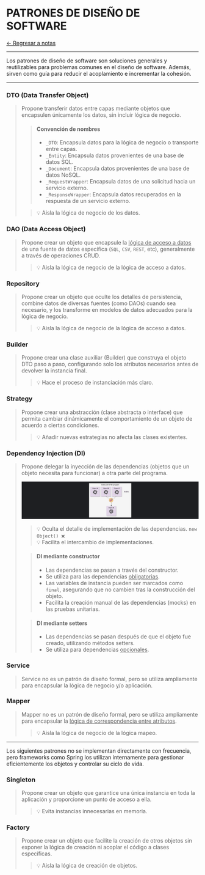 # PATRONES DE DISEÑO DE SOFTWARE

[← Regresar a notas](../../README.md) <br>

---

Los patrones de diseño de software son soluciones generales y reutilizables para problemas comunes en el diseño de software. 
Además, sirven como guía para reducir el acoplamiento e incrementar la cohesión.

---

### DTO (Data Transfer Object)
> Propone transferir datos entre capas mediante objetos que encapsulen únicamente los datos, sin incluir lógica de negocio.
>
> > #### Convención de nombres
> >- `_DTO`: Encapsula datos para la lógica de negocio o transporte entre capas.
> >- `_Entity`: Encapsula datos provenientes de una base de datos SQL.
> >- `_Document`: Encapsula datos provenientes de una base de datos NoSQL.
> >- `_RequestWrapper`: Encapsula datos de una solicitud hacia un servicio externo.
> >- `_ResponseWrapper`: Encapsula datos recuperados en la respuesta de un servicio externo.
>
> > 💡 Aisla la lógica de negocio de los datos.

### DAO (Data Access Object)
> Propone crear un objeto que encapsule la <u>lógica de acceso a datos</u> de una fuente de datos específica (`SQL`, `CSV`, `REST`, etc), generalmente a través de operaciones CRUD.
>
> > 💡 Aisla la lógica de negocio de la lógica de acceso a datos.

### Repository
> Propone crear un objeto que oculte los detalles de persistencia, combine datos de diversas fuentes (como DAOs) cuando sea necesario, y los transforme en modelos de datos adecuados para la lógica de negocio.
>
> > 💡 Aisla la lógica de negocio de la lógica de acceso a datos.

### Builder
> Propone crear una clase auxiliar (Builder) que construya el objeto DTO paso a paso, configurando solo los atributos necesarios antes de devolver la instancia final.
>
> > 💡 Hace el proceso de instanciación más claro.

### Strategy
> Propone crear una abstracción (clase abstracta o interface) que permita cambiar dinámicamente el comportamiento de un objeto de acuerdo a ciertas condiciones.
>
> > 💡 Añadir nuevas estrategias no afecta las clases existentes.

### Dependency Injection (DI)
> Propone delegar la inyección de las dependencias (objetos que un objeto necesita para funcionar) a otra parte del programa.
>
> ![DI](./../resources/images/20-design-patterns/dependency-injection.png)
> 
> > 💡 Oculta el detalle de implementación de las dependencias. `new Object() ❌`  <br>
> > 💡 Facilita el intercambio de implementaciones.
> 
> > #### DI mediante constructor
> > - Las dependencias se pasan a través del constructor.
> > - Se utiliza para las dependencias <u>obligatorias</u>.
> > - Las variables de instancia pueden ser marcados como `final`, asegurando que no cambien tras la construcción del objeto.
> > - Facilita la creación manual de las dependencias (mocks) en las pruebas unitarias.
>
> > #### DI mediante setters
> > - Las dependencias se pasan después de que el objeto fue creado, utilizando métodos setters.
> > - Se utiliza para dependencias <u>opcionales</u>.

### Service
> Service no es un patrón de diseño formal, pero se utiliza ampliamente para encapsular la lógica de negocio y/o aplicación.

### Mapper
> Mapper no es un patrón de diseño formal, pero se utiliza ampliamente para encapsular la <u>lógica de correspondencia entre atributos</u>.
>
> > 💡 Aisla la lógica de negocio de la lógica mapeo.

--- 

Los siguientes patrones no se implementan directamente con frecuencia, pero frameworks como Spring los utilizan internamente para gestionar eficientemente los objetos y controlar su ciclo de vida.

### Singleton
> Propone crear un objeto que garantice una única instancia en toda la aplicación y proporcione un punto de acceso a ella.
>
> > 💡 Evita instancias innecesarias en memoria.

### Factory
> Propone crear un objeto que facilite la creación de otros objetos sin exponer la lógica de creación ni acoplar el código a clases específicas.
>
> > 💡 Aisla la lógica de creación de objetos.
